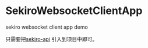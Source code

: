 
# SekiroWebsocketClientApp


sekiro websocket client app demo  


只需要把[sekiro-api](https://github.com/crazyxw/SekiroWebSocketDemo/releases/tag/1.1.0) 引入到项目中即可。  


